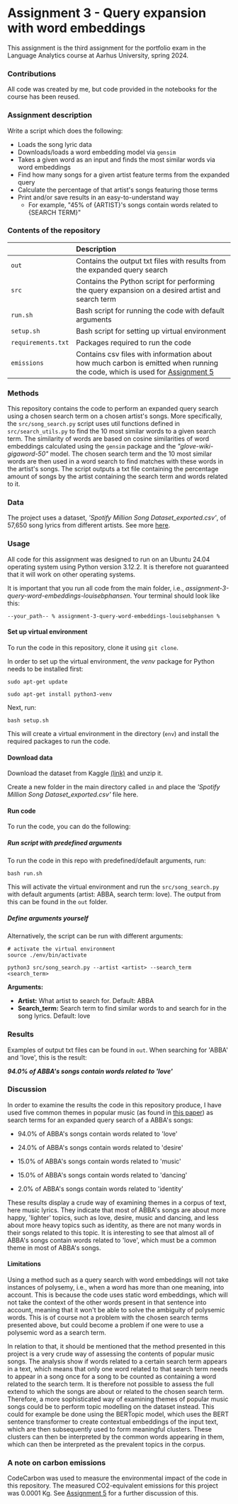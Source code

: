# Assignment 3 - Query expansion with word embeddings

This assignment is the third assignment for the portfolio exam in the Language Analytics course at Aarhus University, spring 2024.

### Contributions
All code was created by me, but code provided in the notebooks for the course has been reused. 

### Assignment description

Write a script which does the following:

- Loads the song lyric data
- Downloads/loads a word embedding model via ```gensim```
- Takes a given word as an input and finds the most similar words via word embeddings
- Find how many songs for a given artist feature terms from the expanded query
- Calculate the percentage of that artist's songs featuring those terms
- Print and/or save results in an easy-to-understand way
    - For example, "45% of {ARTIST}'s songs contain words related to {SEARCH TERM}"

### Contents of the repository


| <div style="width:120px"></div>| Description |
|---------|:-----------|
| ```out``` | Contains the output txt files with results from the expanded query search|
| ```src```  | Contains the Python script for performing the query expansion on a desired artist and search term |
| ```run.sh```    | Bash script for running the code with default arguments |
| ```setup.sh```  | Bash script for setting up virtual environment |
| ```requirements.txt```  | Packages required to run the code |
|```emissions```| Contains csv files with information about how much carbon is emitted when running the code, which is used for [Assignment 5](https://github.com/louisebphansen/assignment-5-evaluating-environmental-impact-louisebphansen)|

### Methods
This repository contains the code to perform an expanded query search using a chosen search term on a chosen artist's songs. More specifically, the ```src/song_search.py``` script uses util functions defined in ```src/search_utils.py``` to find the 10 most similar words to a given search term. The similarity of words are based on cosine similarities of word embeddings calculated using the ```gensim``` package and the *"glove-wiki-gigaword-50"* model. The chosen search term and the 10 most similar words are then used in a word search to find matches with these words in the artist's songs. The script outputs a txt file containing the percentage amount of songs by the artist containing the search term and words related to it. 

### Data
The project uses a dataset, *'Spotify Million Song Dataset_exported.csv'*, of 57,650 song lyrics from different artists. See more [here](https://www.kaggle.com/datasets/joebeachcapital/57651-spotify-songs).

### Usage

All code for this assignment was designed to run on an Ubuntu 24.04 operating system using Python version 3.12.2. It is therefore not guaranteed that it will work on other operating systems.

It is important that you run all code from the main folder, i.e., *assignment-3-query-word-embeddings-louisebphansen*. Your terminal should look like this:

```
--your_path-- % assignment-3-query-word-embeddings-louisebphansen %
```

#### Set up virtual environment
To run the code in this repository, clone it using ```git clone```.

In order to set up the virtual environment, the *venv* package for Python needs to be installed first:

```
sudo apt-get update

sudo apt-get install python3-venv
```

Next, run:

```
bash setup.sh
```

This will create a virtual environment in the directory (```env```) and install the required packages to run the code.

#### Download data
Download the dataset from Kaggle [(link)](https://www.kaggle.com/datasets/joebeachcapital/57651-spotify-songs?resource=download) and unzip it. 

Create a new folder in the main directory called ```in``` and place the *'Spotify Million Song Dataset_exported.csv'* file here. 

#### Run code

To run the code, you can do the following:

##### Run script with predefined arguments

To run the code in this repo with predefined/default arguments, run:
```
bash run.sh
```

This will activate the virtual environment and run the ```src/song_search.py``` with default arguments (artist: ABBA, search term: love). The output from this can be found in the ```out``` folder.

##### Define arguments yourself

Alternatively, the script can be run with different arguments:

```
# activate the virtual environment
source ./env/bin/activate

python3 src/song_search.py --artist <artist> --search_term <search_term>

```

**Arguments:**

- **Artist:** What artist to search for. Default: ABBA
- **Search_term:** Search term to find similar words to and search for in the song lyrics. Default: love

### Results

Examples of output txt files can be found in ```out```. When searching for 'ABBA' and 'love', this is the result:

***94.0% of ABBA's songs contain words related to 'love'***

### Discussion
In order to examine the results the code in this repository produce, I have used five common themes in popular music (as found in [this paper](https://journals.sagepub.com/doi/full/10.1177/0305735617748205)) as search terms for an expanded query search of a ABBA's songs:

- 94.0% of ABBA's songs contain words related to 'love'

- 24.0% of ABBA's songs contain words related to 'desire'

- 15.0% of ABBA's songs contain words related to 'music'

- 15.0% of ABBA's songs contain words related to 'dancing'

- 2.0% of ABBA's songs contain words related to 'identity'

These results display a crude way of examining themes in a corpus of text, here music lyrics. They indicate that most of ABBA's songs are about more happy, 'lighter' topics, such as love, desire, music and dancing, and less about more heavy topics such as identity, as there are not many words in their songs related to this topic. It is interesting to see that almost all of ABBA's songs contain words related to 'love', which must be a common theme in most of ABBA's songs.

#### Limitations
Using a method such as a query search with word embeddings will not take instances of polysemy, i.e., when a word has more than one meaning, into account. This is because the code uses static word embeddings, which will not take the context of the other words present in that sentence into account, meaning that it won't be able to solve the ambiguity of polysemic words. This is of course not a problem with the chosen search terms presented above, but could become a problem if one were to use a polysemic word as a search term. 

In relation to that, it should be mentioned that the method presented in this project is a very crude way of assessing the contents of popular music songs. The analysis show if words related to a certain search term appears in a text, which means that only one word related to that search term needs to appear in a song once for a song to be counted as containing a word related to the search term. It is therefore not possible to assess the full extend to which the songs are about or related to the chosen search term. Therefore, a more sophisticated way of examining themes of popular music songs could be to perform topic modelling on the dataset instead. This could for example be done using the BERTopic model, which uses the BERT sentence transformer to create contextual embeddings of the input text, which are then subsequently used to form meaningful clusters. These clusters can then be interpreted by the common words appearing in them, which can then be interpreted as the prevalent topics in the corpus.

### A note on carbon emissions

CodeCarbon was used to measure the environmental impact of the code in this repository. The measured CO2-equivalent emissions for this project was 0.0001 Kg. See [Assignment 5](https://github.com/louisebphansen/assignment-5-evaluating-environmental-impact-louisebphansen) for a further discussion of this. 